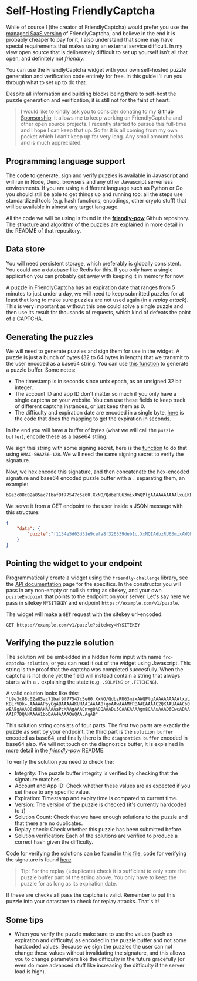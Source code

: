 # Self-Hosting FriendlyCaptcha

While of course I (the creator of FriendlyCaptcha) would prefer you use the [managed SaaS version](https://friendlycaptcha.com) of FriendlyCaptcha, and believe in the end it is probably cheaper to pay for it, I also understand that some may have special requirements that makes using an external service difficult. In my view open source that is deliberately difficult to set up yourself isn't all that open, and definitely not *friendly*.

You can use the FriendlyCaptcha widget with your own self-hosted puzzle generation and verification code entirely for free. In this guide I'll run you through what to set up to do that.

Despite all information and building blocks being there to self-host the puzzle generation and verification, it is still not for the faint of heart.

> I would like to kindly ask you to consider donating to my [Github Sponsorship](https://github.com/sponsors/gzuidhof): it allows me to keep working on FriendlyCaptcha and other open source projects. I recently started to pursue this full-time and I hope I can keep that up. So far it is all coming from my own pocket which I can't keep up for very long. Any small amount helps and is much appreciated. 

## Programming language support
The code to generate, sign and verify puzzles is available in Javascript and will run in Node, Deno, browsers and any other Javascript serverless environments. If you are using a different language such as Python or Go you should still be able to get things up and running too: all the steps use standardized tools (e.g. hash functions, encodings, other crypto stuff) that will be available in almost any target language.

All the code we will be using is found in the [**friendly-pow**](https://github.com/gzuidhof/friendly-pow) Github repository. The structure and algorithm of the puzzles are explained in more detail in the README of that repository.

## Data store
You will need persistent storage, which preferably is globally consistent. You could use a database like Redis for this. If you only have a single application you can probably get away with keeping it in memory for now.

A puzzle in FriendlyCaptcha has an expiration date that ranges from 5 minutes to just under a day, we will need to keep submitted puzzles for at least that long to make sure puzzles are not used again (in a *replay attack*). This is very important as without this one could solve a single puzzle and then use its result for thousands of requests, which kind of defeats the point of a CAPTCHA.

## Generating the puzzles

We will need to generate puzzles and sign them for use in the widget. A puzzle is just a bunch of bytes (32 to 64 bytes in length) that we transmit to the user encoded as a base64 string. You can use [this function](https://github.com/gzuidhof/friendly-pow/blob/master/src/puzzle.ts#L22) to generate a puzzle buffer. Some notes:
* The timestamp is in seconds since unix epoch, as an unsigned 32 bit integer.
* The account ID and app ID don't matter so much if you only have a single captcha on your website. You can use these fields to keep track of different captcha instances, or just keep them as 0.
* The difficulty and expiration date are encoded in a single byte, [here](https://github.com/gzuidhof/friendly-pow/blob/master/src/encoding.ts) is the code that does the mapping to get the expiration in seconds.

In the end you will have a buffer of bytes (what we will call the `puzzle buffer`), encode these as a base64 string.

We sign this string with some signing secret, here is the [function](https://github.com/gzuidhof/friendly-pow/blob/master/src/crypto/signing.ts#L4) to do that using `HMAC-SHA256-128`. We will need the same signing secret to verify the signature.

Now, we hex encode this signature, and then concatenate the hex-encoded signature and base64 encoded puzzle buffer with a `.` separating them, an example:
```
b9e3c88c02a85ac71baf9f77547c5e60.XxNO/QdbzRU63mixAWQPlgAAAAAAAAAAlxuLKBLrVDk=.
```

We serve it from a GET endpoint to the user inside a JSON message with this structure:

```json
{
    "data": {
        "puzzle":"f1154e5d63d51e9cefa8f326539deb1c.XxNQIAdbzRU63mixAWQPlgAAAAAAAAAAGfu+UdipDx0="
    }
}
```

## Pointing the widget to your endpoint
Programmatically create a widget using the `friendly-challenge` library, see the [API documentation](/api) page for the specifics. In the constructor you will pass in any non-empty or nullish string as sitekey, and your own `puzzleEndpoint` that points to the endpoint on your server. Let's say here we pass in sitekey `MYSITEKEY` and endpoint `https://example.com/v1/puzzle`.

The widget will make a `GET` request with the sitekey url-encoded:

```GET https://example.com/v1/puzzle?sitekey=MYSITEKEY```


## Verifying the puzzle solution
The solution will be embedded in a hidden form input with name `frc-captcha-solution`, or you can read it out of the widget using Javascript. This string is the proof that the captcha was completed succesfully. When the captcha is not done yet the field will instead contain a string that always starts with a `.` explaining the state (e.g. `.SOLVING` or `.FETCHING`).

A valid solution looks like this:
```"b9e3c88c02a85ac71baf9f77547c5e60.XxNO/QdbzRU63mixAWQPlgAAAAAAAAAAlxuLKBLrVDk=.AAAAAPpyCgABAAAA4KUHAAIAAAA0+goAAwAAAMfRBAAEAAAAC2QKAAUAAACbOwEABgAAAO0zBQAHAAAAaPcMAAgAAACnvg0ACQAAADu5CAAKAAAAgm8CAAsAAAD6CwcADAAAAIP7DQANAAAA1boDAA4AAAAOuQAA.AgAB"```

This solution string consists of four parts. The first two parts are exactly the puzzle as sent by your endpoint, the third part is the `solution buffer` encoded as base64, and finally there is the `diagnostics buffer` encoded in base64 also. We will not touch on the diagnostics buffer, it is explained in more detail in the [*friendly-pow*](https://github.com/gzuidhof/friendly-pow) README.

To verify the solution you need to check the:

* Integrity: The puzzle buffer integrity is verified by checking that the signature matches.
* Account and App ID: Check whether these values are as expected if you set these to any specific value.
* Expiration: Timestamp and expiry time is compared to current time.
* Version: The version of the puzzle is checked (it's currently hardcoded to `1`)
* Solution Count: Check that we have enough solutions to the puzzle and that there are no duplicates.
* Replay check: Check whether this puzzle has been submitted before.
* Solution verification: Each of the solutions are verified to produce a correct hash given the difficulty.

Code for verifying the solutions can be found in [this file](https://github.com/gzuidhof/friendly-pow/blob/master/src/verification.ts#L8), code for verifying the signature is found [here](https://github.com/gzuidhof/friendly-pow/blob/master/src/crypto/signing.ts#L13).

> Tip: For the replay (=duplicate) check it is sufficient to only store the puzzle buffer part of the string above. You only have to keep the puzzle for as long as its expiration date.

If these are checks **all** pass the captcha is valid. Remember to put this puzzle into your datastore to check for replay attacks. That's it!

## Some tips
* When you verify the puzzle make sure to use the values (such as expiration and difficulty) as encoded in the puzzle buffer and not some hardcoded values. Because we sign the puzzles the user can not change these values without invalidating the signature, and this allows you to change parameters like the difficulty in the future gracefully (or even do more advanced stuff like increasing the difficulty if the server load is high).